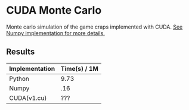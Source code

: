 # CUDA Monte Carlo

Monte carlo simulation of the game craps implemented with CUDA. [See Numpy implementation for more details.](https://github.com/coledie/Monte-Carlo-Simulation)

## Results

Implementation | Time(s) / 1M
--- | ---
Python | 9.73
Numpy | .16
CUDA(v1.cu) | ???
